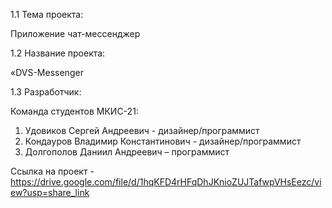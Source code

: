 1.1	Тема проекта:

Приложение чат-мессенджер

1.2	Название проекта:

«DVS-Messenger


1.3	Разработчик:

Команда студентов МКИС-21:
1)	Удовиков Сергей Андреевич - дизайнер/программист
2)	Кондауров Владимир Константинович - дизайнер/программист
3)	Долгополов Даниил Андреевич – программист

Ссылка на проект - https://drive.google.com/file/d/1hqKFD4rHFqDhJKnioZUJTafwpVHsEezc/view?usp=share_link
